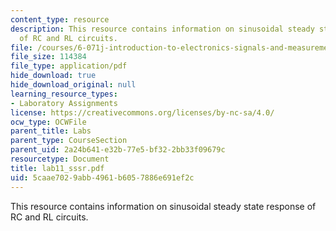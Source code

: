 ```yaml
---
content_type: resource
description: This resource contains information on sinusoidal steady state response
  of RC and RL circuits.
file: /courses/6-071j-introduction-to-electronics-signals-and-measurement-spring-2006/5caae7029abb4961b6057886e691ef2c_lab11_sssr.pdf
file_size: 114384
file_type: application/pdf
hide_download: true
hide_download_original: null
learning_resource_types:
- Laboratory Assignments
license: https://creativecommons.org/licenses/by-nc-sa/4.0/
ocw_type: OCWFile
parent_title: Labs
parent_type: CourseSection
parent_uid: 2a24b641-e32b-77e5-bf32-2bb33f09679c
resourcetype: Document
title: lab11_sssr.pdf
uid: 5caae702-9abb-4961-b605-7886e691ef2c
---
```

This resource contains information on sinusoidal steady state response of RC and RL circuits.